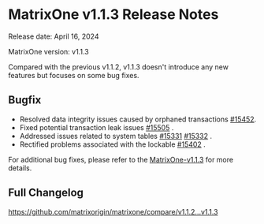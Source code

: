 # **MatrixOne v1.1.3 Release Notes**

Release date: April 16, 2024

MatrixOne version: v1.1.3

Compared with the previous v1.1.2, v1.1.3 doesn't introduce any new features but focuses on some bug fixes.

## Bugfix

- Resolved data integrity issues caused by orphaned transactions [#15452](https://github.com/matrixorigin/matrixone/pull/15452).
- Fixed potential transaction leak issues [#15505](https://github.com/matrixorigin/matrixone/pull/15505) .
- Addressed issues related to system tables [#15331](https://github.com/matrixorigin/matrixone/pull/15331) [#15332](https://github.com/matrixorigin/matrixone/pull/15332) .
- Rectified problems associated with the lockable [#15402](https://github.com/matrixorigin/matrixone/pull/15402) .

For additional bug fixes, please refer to the [MatrixOne-v1.1.3](https://github.com/matrixorigin/matrixone/releases/tag/v1.1.3) for more details.

## Full Changelog

<https://github.com/matrixorigin/matrixone/compare/v1.1.2...v1.1.3>